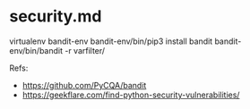 # security.md

virtualenv bandit-env
bandit-env/bin/pip3 install bandit
bandit-env/bin/bandit -r varfilter/


Refs:
 - https://github.com/PyCQA/bandit
 - https://geekflare.com/find-python-security-vulnerabilities/

